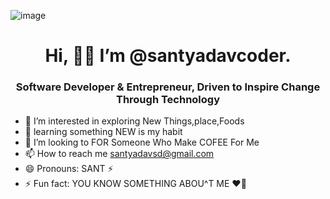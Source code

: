
![image](https://github.com/user-attachments/assets/4887bf71-d4a2-4fc2-b6b7-148b6dc729bb)





<h1 align="center">Hi, 🫶🏻 I’m @santyadavcoder.</h1>
<h3 align="center">Software Developer & Entrepreneur, Driven to Inspire Change Through Technology</h3>







- 👀 I’m interested in exploring  New Things,place,Foods
- 🌱 learning  something NEW is my habit 
- 💞️ I’m looking to FOR Someone Who Make COFEE For Me
- 📫 How to reach me santyadavsd@gmail.com
- 😄 Pronouns: SANT ⚡️
- ⚡ Fun fact: YOU KNOW SOMETHING ABOU^T ME ❤️‍🔥
<!---
santyadavcoder/santyadavcoder is a ✨ special ✨ repository because its `README.md` (this file) appears on your GitHub profile.
You can click the Preview link to take a look at your changes.
--->
